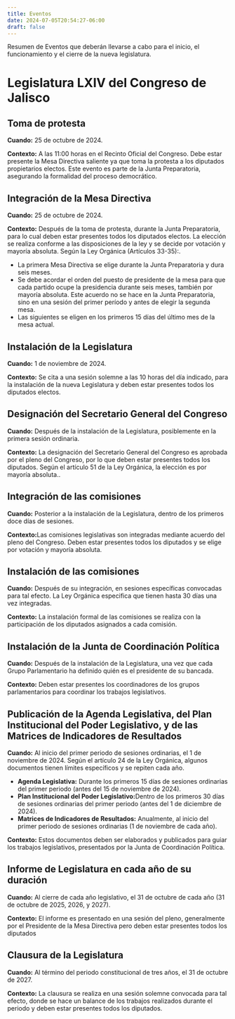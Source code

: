 ```yaml
---
title: Eventos
date: 2024-07-05T20:54:27-06:00
draft: false
---
```

Resumen de Eventos que deberán llevarse a cabo para el inicio, el funcionamiento y el cierre de la nueva legislatura.
<!--more-->
<div class="container mt-5">
    <h1 class="mb-4">Legislatura LXIV del Congreso de Jalisco</h1>
    <div class="card mb-4">
        <div class="card-header">
            <h2>Toma de protesta</h2>
        </div>
        <div class="card-body">
            <p><strong>Cuando:</strong> 25 de octubre de 2024.</p>
            <p><strong>Contexto:</strong> A las 11:00 horas en el Recinto Oficial del Congreso. Debe estar presente la Mesa Directiva saliente ya que toma la protesta a los diputados propietarios electos. Este evento es parte de la Junta Preparatoria, asegurando la formalidad del proceso democrático.</p>
        </div>
    </div>        
    <div class="card mb-4">
        <div class="card-header">
            <h2>Integración de la Mesa Directiva</h2>
        </div>
        <div class="card-body">
            <p><strong>Cuando:</strong> 25 de octubre de 2024.</p>
            <p><strong>Contexto:</strong> Después de la toma de protesta, durante la Junta Preparatoria, para lo cual deben estar presentes todos los diputados electos. La elección se realiza conforme a las disposiciones de la ley y se decide por votación y mayoría absoluta. Según la Ley Orgánica (Artículos 33-35):.</p>
            <ul>
                <li>La primera Mesa Directiva se elige durante la Junta Preparatoria y dura seis meses.</li>
                <li>Se debe acordar el orden del puesto de presidente de la mesa para que cada partido ocupe la presidencia durante seis meses, también por mayoría absoluta. Este acuerdo no se hace en la Junta Preparatoria, sino en una sesión del primer período y antes de elegir la segunda mesa.</li>
                <li>Las siguientes se eligen en los primeros 15 días del último mes de la mesa actual.</li>
            </ul>
        </div>
    </div>       
    <div class="card mb-4">
        <div class="card-header">
            <h2>Instalación de la Legislatura</h2>
        </div>
        <div class="card-body">
            <p><strong>Cuando:</strong> 1 de noviembre de 2024.</p>
            <p><strong>Contexto:</strong> Se cita a una sesión solemne a las 10 horas del día indicado, para la instalación de la nueva Legislatura y deben estar presentes todos los diputados electos.</p>
        </div>
    </div>
    <div class="card mb-4">
        <div class="card-header">
            <h2>Designación del Secretario General del Congreso</h2>
        </div>
        <div class="card-body">
            <p><strong>Cuando:</strong> Después de la instalación de la Legislatura, posiblemente en la primera sesión ordinaria. </p>
            <p><strong>Contexto:</strong> La designación del Secretario General del Congreso es aprobada por el pleno del Congreso, por lo que deben estar presentes todos los diputados. Según el artículo 51 de la Ley Orgánica, la elección es por mayoría absoluta..</p>
        </div>
    </div>
    <div class="card mb-4">
        <div class="card-header">
            <h2>Integración de las comisiones</h2>
        </div>
        <div class="card-body">
            <p><strong>Cuando:</strong> Posterior a la instalación de la Legislatura, dentro de los primeros doce días de sesiones.</p>
            <p><strong>Contexto:</strong>Las comisiones legislativas son integradas mediante acuerdo del pleno del Congreso. Deben estar presentes todos los diputados y se elige por votación y mayoría absoluta.</p>
        </div>
    </div> 
    <div class="card mb-4">
        <div class="card-header">
            <h2>Instalación de las comisiones</h2>
        </div>
        <div class="card-body">
            <p><strong>Cuando:</strong> Después de su integración, en sesiones específicas convocadas para tal efecto. La Ley Orgánica especifica que tienen hasta 30 días una vez integradas.</p>
            <p><strong>Contexto:</strong> La instalación formal de las comisiones se realiza con la participación de los diputados asignados a cada comisión.</p>
        </div>
    </div>
    <div class="card mb-4">
        <div class="card-header">
            <h2>Instalación de la Junta de Coordinación Política</h2>
        </div>
        <div class="card-body">
            <p><strong>Cuando:</strong> Después de la instalación de la Legislatura, una vez que cada Grupo Parlamentario ha definido quién es el presidente de su bancada.</p>
            <p><strong>Contexto:</strong> Deben estar presentes los coordinadores de los grupos parlamentarios para coordinar los trabajos legislativos.</p>
        </div>
    </div>        
    <div class="card mb-4">
        <div class="card-header">
            <h2>Publicación de la Agenda Legislativa, del Plan Institucional del Poder Legislativo, y de las Matrices de Indicadores de Resultados</h2>
        </div>
        <div class="card-body">
            <p><strong>Cuando:</strong> Al inicio del primer periodo de sesiones ordinarias, el 1 de noviembre de 2024. Según el artículo 24 de la Ley Orgánica, algunos documentos tienen límites específicos y se repiten cada año.</p>
            <ul>
                <li><strong>Agenda Legislativa:</strong> Durante los primeros 15 días de sesiones ordinarias del primer periodo (antes del 15 de noviembre de 2024).</li>
                <li><strong>Plan Institucional del Poder Legislativo:</strong>Dentro de los primeros 30 días de sesiones ordinarias del primer periodo (antes del 1 de diciembre de 2024).</li>
                <li><strong>Matrices de Indicadores de Resultados:</strong> Anualmente, al inicio del primer periodo de sesiones ordinarias (1 de noviembre de cada año).</li>
            </ul>
            <p><strong>Contexto:</strong> Estos documentos deben ser elaborados y publicados para guiar los trabajos legislativos, presentados por la Junta de Coordinación Política.</p>
        </div>
    </div>
    <div class="card mb-4">
        <div class="card-header">
            <h2>Informe de Legislatura en cada año de su duración</h2>
        </div>
        <div class="card-body">
            <p><strong>Cuando:</strong> Al cierre de cada año legislativo, el 31 de octubre de cada año (31 de octubre de 2025, 2026, y 2027).</p>
            <p><strong>Contexto:</strong> El informe es presentado en una sesión del pleno, generalmente por el Presidente de la Mesa Directiva pero deben estar presentes todos los diputados</p>
        </div>
    </div>   
    <div class="card mb-4">
        <div class="card-header">
            <h2>Clausura de la Legislatura</h2>
        </div>
        <div class="card-body">
            <p><strong>Cuando:</strong> Al término del periodo constitucional de tres años, el 31 de octubre de 2027.</p>
            <p><strong>Contexto:</strong> La clausura se realiza en una sesión solemne convocada para tal efecto, donde se hace un balance de los trabajos realizados durante el periodo y deben estar presentes todos los diputados.</p>
        </div>
    </div>
</div>
